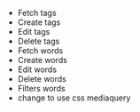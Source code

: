 - Fetch tags
- Create tags
- Edit tags
- Delete tags
- Fetch words
- Create words
- Edit words
- Delete words
- Filters words
- change to use css mediaquery
